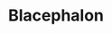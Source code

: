 ---
title: Blacephalon
layout: deck
era: 2019
description: 3rd Place NAIC 2019, Columbus - Masters - Nathaniel Kaplan
links:
  - href: https://limitlesstcg.com/decks/list/2706
    title: Limitless Page
cards:
  pokemon:
    - name: Blacephalon
      set: UNB
      number: 32
      quantity: 4
    - name: Blacephalon-GX
      set: LOT
      number: 52
      quantity: 1
    - name: Victini ♢
      set: DRM
      number: 7
      quantity: 1
  trainers:
    - name: Green's Exploration
      set: UNB
      number: 175
      quantity: 4
    - name: Welder
      set: UNB
      number: 189
      quantity: 4
    - name: Bill's Analysis
      set: TEU
      number: 133
      quantity: 1
    - name: Guzma
      set: BUS
      number: 115
      quantity: 1
    - name: Lusamine ♢
      set: LOT
      number: 182
      quantity: 1
    - name: Pokégear 3.0
      set: UNB
      number: 182
      quantity: 4
    - name: Nest Ball
      set: SUM
      number: 123
      quantity: 4
    - name: Fire Crystal
      set: UNB
      number: 173
      quantity: 4
    - name: Fiery Flint
      set: DRM
      number: 60
      quantity: 4
    - name: Acro Bike
      set: CES
      number: 123
      quantity: 3
    - name: Energy Retrieval
      set: SUM
      number: 116
      quantity: 3
    - name: Rescue Stretcher
      set: GRI
      number: 130
      quantity: 2
    - name: Wishful Baton
      set: BUS
      number: 128
      quantity: 4
    - name: Ultra Space
      set: FLI
      number: 115
      quantity: 1
    - name: Heat Factory ♢
      set: LOT
      number: 178
      quantity: 1
  energy:
    - name: Fire Energy
      set: SUM
      number: R
      quantity: 13
---